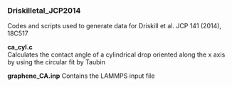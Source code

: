 ### Driskilletal_JCP2014
Codes and scripts used to generate data for Driskill et al. JCP 141 (2014), 18C517


**ca_cyl.c**   
Calculates the contact angle of a cylindrical drop oriented along the x axis by using the circular fit by Taubin

**graphene_CA.inp**
Contains the LAMMPS input file
